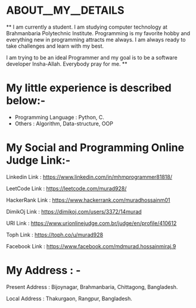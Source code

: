 # ABOUT__MY__DETAILS

** I am currently a student. I am studying computer technology at Brahmanbaria Polytechnic Institute. 
Programming is my favorite hobby and everything new in programming attracts me always. I am always 
ready to take challenges and learn with my best.

I am trying to be an ideal Programmer and my goal is to be a software developer Insha-Allah.
Everybody pray for me. **


# My little experience is described below:-
- Programming Language :  Python, C.
- Others :  Algorithm, Data-structure, OOP

# My Social and Programming Online Judge Link:-

Linkedin Link :  https://www.linkedin.com/in/mhmprogrammer81818/

LeetCode Link : https://leetcode.com/murad928/

HackerRank Link :  https://www.hackerrank.com/muradhossainm01

DimikOj Link :  https://dimikoj.com/users/3372/14murad

URI Link :  https://www.urionlinejudge.com.br/judge/en/profile/410612

Toph Link :  https://toph.co/u/murad928

Facebook Link :  https://www.facebook.com/mdmurad.hossainmiraj.9


# My Address : -

Present Address : Bijoynagar, Brahmanbaria, Chittagong, Bangladesh.

Local Address : Thakurgaon, Rangpur, Bangladesh.
